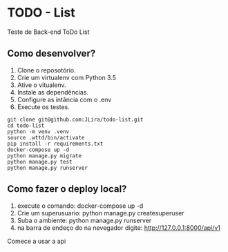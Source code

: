# TODO - List

Teste de Back-end ToDo List

## Como desenvolver?

1. Clone o reposotório.
2. Crie um virtualenv com Python 3.5
3. Ative o vitualenv.
4. Instale as dependências.
5. Configure as intância com o .env
6. Execute os testes.

```console
git clone git@github.com:JLira/todo-list.git
cd todo-list
python -m venv .venv
source .wttd/bin/activate
pip install -r requirements.txt
docker-compose up -d
python manage.py migrate
python manage.py test
python manage.py runserver
```
## Como fazer o deploy local?

1. execute o comando: docker-compose up -d 
2. Crie um superusuario: python manage.py createsuperuser
3. Suba o ambiente: python manage.py runserver
4. na barra de endeço do na nevegador digite: 
   http://127.0.0.1:8000/api/v1

Comece a usar a api


